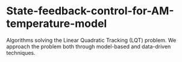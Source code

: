 # State-feedback-control-for-AM-temperature-model
Algorithms solving the Linear Quadratic Tracking (LQT) problem. We approach the problem both through model-based and data-driven techniques.
